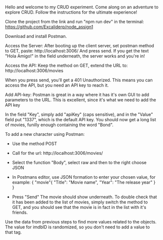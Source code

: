 Hello and welcome to my CRUD experiment. Come along on an adventure to explore CRUD.
Follow the instructions for the ultimate experience!

Clone the project from the link and run "npm run dev" in the terminal:
https://github.com/Excaliderp/node_assign1

Download and install Postman.

Access the Server: 
  After booting up the client server, set postman method to GET, paste: 
  http://localhost:3006/
  And press send. If you get the text "Hola Amigo!" in the field underneath, the server works and you're in!

Access the API:
  Keep the method on GET, extend the URL to: 
  http://localhost:3006/movies

  When you press send, you'll get a 401 Unauthorized. This means you can access the API, but you need an API key to reach it.

Add API-key:
  Postman is great in a way where it has it's own GUI to add parameters to the URL. This is excellent, since it's what we need to add the API key

  In the field "Key", simply add "apiKey" (caps sensitive), and in the "Value" field put "1337", which is the default API key. You should now get a long list of movies, funilly enough containing the word "Bond". 


To add a new character using Postman:

- Use the method POST
- Call for the url: http://localhost:3006/movies/
- Select the function "Body", select raw and then to the right choose JSON
- In Postmans editor, use JSON formation to enter your chosen value, for example:
  {
    "movie"{
      "Title": "Movie name",
      "Year": "The release year"
    }
  }

- Press "Send"
The movie should show underneath. To double check that it has been added to the list of movies, simply switch the method to GET, and you should see that the movie is in fact in the list with it's friends. 

Use the data from previous steps to find more values related to the objects.
The value for imdbID is randomized, so you don't need to add a value to that tag.
